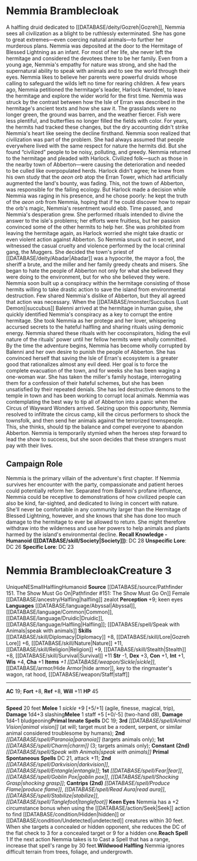 ﻿---
ac: '19'
alignment: NE
charisma: '+1'
constitution: '+1'
creature_ability:
- Keen Eyes
- Reach Spell
- Wildwood Halfling
dexterity: '+3'
fortitude: '+8'
hp: '45'
id: '2012'
intelligence: '+1'
land_speed: '20'
language:
- '[[DATABASE/language/Abyssal|Abyssal]]'
- '[[DATABASE/language/Common|Common]]'
- '[[DATABASE/language/Druidic|Druidic]]'
- '[[DATABASE/language/Halfling|Halfling]] ; [[DATABASE/spell/Speak with Animals|speak
  with animals]]'
level: '3'
max_speed: '20'
name: Nemmia Bramblecloak
perception: '+9'
rarity: Unique
reflex: '+8'
sense:
- keen eyes
size: Small
skill:
- '[[DATABASE/skill/Diplomacy|Diplomacy]] +8'
- '[[DATABASE/skill/Lore|GozrehLore]] +6'
- '[[DATABASE/skill/Nature|Nature]] +11'
- '[[DATABASE/skill/Religion|Religion]] +9'
- '[[DATABASE/skill/Stealth|Stealth]] +8'
- '[[DATABASE/skill/Survival|Survival]] +11'
source: '[[DATABASE/source/Pathfinder 151. The Show Must Go On|Pathfinder #151: The
  Show Must Go On]]'
speed:
- 20 feet
spell:
- '[[DATABASE/spell/Animal Vision|Animal Vision]]'
- '[[DATABASE/spell/Charm|Charm]]'
- '[[DATABASE/spell/Darkvision|Darkvision]]'
- '[[DATABASE/spell/Entangle|Entangle]]'
- '[[DATABASE/spell/Fear|Fear]]'
- '[[DATABASE/spell/Goblin Pox|Goblin Pox]]'
- '[[DATABASE/spell/Paranoia|Paranoia]]'
- '[[DATABASE/spell/Produce Flame|ProduceFlame]]'
- '[[DATABASE/spell/Read Aura|Read Aura]]'
- '[[DATABASE/spell/Shocking Grasp|Shocking Grasp]]'
- '[[DATABASE/spell/Speak with Animals|Speak with Animals]]'
- '[[DATABASE/spell/Stabilize|Stabilize]]'
- '[[DATABASE/spell/Tanglefoot|Tanglefoot]]'
strength: '-1'
strength_req: '-1'
strongest_save:
- Will
trait:
- '[[DATABASE/trait/Halfling|Halfling]]'
- '[[DATABASE/trait/Humanoid|Humanoid]]'
- '[[DATABASE/trait/Unique|Unique]]'
type: Creature
weakest_save:
- Fortitude
- Reflex
will: '+11'
wisdom: '+4'

---
# Nemmia Bramblecloak

A halfling druid dedicated to [[DATABASE/deity/Gozreh|Gozreh]], Nemmia sees all civilization as a blight to be ruthlessly exterminated. She has gone to great extremes—even coercing natural animals—to further her murderous plans.
 Nemmia was deposited at the door to the Hermitage of Blessed Lightning as an infant. For most of her life, she never left the hermitage and considered the devotees there to be her family. Even from a young age, Nemmia's empathy for nature was strong, and she had the supernatural ability to speak with animals and to see the world through their eyes. Nemmia likes to believe her parents were powerful druids whose calling to safeguard the wilds left no time for rearing children.
 A few years ago, Nemmia petitioned the hermitage's leader, Harlock Hamdeel, to leave the hermitage and explore the wider world for the first time. Nemmia was struck by the contrast between how the Isle of Erran was described in the hermitage's ancient texts and how she saw it. The grasslands were no longer green, the ground was barren, and the weather fiercer. Fish were less plentiful, and butterflies no longer filled the fields with color. For years, the hermits had tracked these changes, but the dry accounting didn't strike Nemmia's heart like seeing the decline firsthand.
 Nemmia soon realized that civilization was part of the problem. She had always assumed that people everywhere lived with the same respect for nature the hermits did. But she found “civilized” people to be noisy, polluting, and greedy.
 Nemmia returned to the hermitage and pleaded with Harlock. Civilized folk—such as those in the nearby town of Abberton—were causing the deterioration and needed to be culled like overpopulated herds. Harlock didn't agree; he knew from his own study that the _aeon orb_ atop the Erran Tower, which had artificially augmented the land's bounty, was fading. This, not the town of Abberton, was responsible for the failing ecology. But Harlock made a decision while Nemmia was raging in his presence, and he chose poorly: he kept the truth of the _aeon orb_ from Nemmia, hoping that if he could discover how to repair the orb's magic, Nemmia's resentment would ebb.
 Time passed, and Nemmia's desperation grew. She performed rituals intended to divine the answer to the isle's problems; her efforts were fruitless, but her passion convinced some of the other hermits to help her. She was prohibited from leaving the hermitage again, as Harlock worried she might take drastic or even violent action against Abberton. So Nemmia snuck out in secret, and witnessed the casual cruelty and violence performed by the local criminal gang, the Muggers. She decided the town's priest of [[DATABASE/deity/Abadar|Abadar]] was a hypocrite, the mayor a fool, the sheriff a brute, and the miller and her family greedy cheats and misers. She began to hate the people of Abberton not only for what she believed they were doing to the environment, but for who she believed they were.
 Nemmia soon built up a conspiracy within the hermitage consisting of those hermits willing to take drastic action to save the island from environmental destruction. Few shared Nemmia's dislike of Abberton, but they all agreed that action was necessary. When the [[DATABASE/monster/Succubus (Lust Demon)|succubus]] Balenni arrived at the hermitage in human guise, she quickly identified Nemmia's conspiracy as a key to corrupt the entire hermitage. She took Nemmia as her protege and her lover, whispering accursed secrets to the hateful halfling and sharing rituals using demonic energy. Nemmia shared these rituals with her coconspirators, hiding the evil nature of the rituals' power until her fellow hermits were wholly committed.
 By the time the adventure begins, Nemmia has become wholly corrupted by Balenni and her own desire to punish the people of Abberton. She has convinced herself that saving the Isle of Erran's ecosystem is a greater good that rationalizes almost any evil deed. Her goal is to force the complete evacuation of the town, and for weeks she has been waging a one-woman war. She has taken the miller's family hostage, interrogating them for a confession of their hateful schemes, but she has been unsatisfied by their repeated denials. She has led destructive demons to the temple in town and has been working to corrupt local animals. Nemmia was contemplating the best way to tip all of Abberton into a panic when the Circus of Wayward Wonders arrived. Seizing upon this opportunity, Nemmia resolved to infiltrate the circus camp, kill the circus performers to shock the townsfolk, and then send her animals against the terrorized townspeople. This, she thinks, should tip the balance and compel everyone to abandon Abberton. Nemmia is temporarily stymied when the heroes step forward to lead the show to success, but she soon decides that these strangers must pay with their lives.

## Campaign Role

Nemmia is the primary villain of the adventure's first chapter. If Nemmia survives her encounter with the party, compassionate and patient heroes could potentially reform her. Separated from Balenni's profane influence, Nemmia could be receptive to demonstrations of how civilized people can also be kind, far-sighted, and dedicated to living in concert with nature. She'll never be comfortable in any community larger than the Hermitage of Blessed Lightning, however, and she knows that she has done too much damage to the hermitage to ever be allowed to return. She might therefore withdraw into the wilderness and use her powers to help animals and plants harmed by the island's environmental decline.
**Recall Knowledge - Humanoid ([[DATABASE/skill/Society|Society]])**: DC 28
**Unspecific Lore**: DC 26
**Specific Lore**: DC 23

# Nemmia Bramblecloak<span class="item-type">Creature 3</span>

<span class="trait-unique item-trait">Unique</span><span class="trait-alignment item-trait">NE</span><span class="trait-size item-trait">Small</span><span class="item-trait">Halfling</span><span class="item-trait">Humanoid</span>
**Source** [[DATABASE/source/Pathfinder 151. The Show Must Go On|Pathfinder #151: The Show Must Go On]]
Female [[DATABASE/ancestry/Halfling|halfling]] zealot
**Perception** +9; keen eyes
**Languages** [[DATABASE/language/Abyssal|Abyssal]], [[DATABASE/language/Common|Common]], [[DATABASE/language/Druidic|Druidic]], [[DATABASE/language/Halfling|Halfling]]; [[DATABASE/spell/Speak with Animals|speak with animals]]
**Skills** [[DATABASE/skill/Diplomacy|Diplomacy]] +8, [[DATABASE/skill/Lore|Gozreh Lore]] +6, [[DATABASE/skill/Nature|Nature]] +11, [[DATABASE/skill/Religion|Religion]] +9, [[DATABASE/skill/Stealth|Stealth]] +8, [[DATABASE/skill/Survival|Survival]] +11
**Str** -1, **Dex** +3, **Con** +1, **Int** +1, **Wis** +4, **Cha** +1
**Items** _+1 [[DATABASE/weapon/Sickle|sickle]]_, [[DATABASE/armor/Hide Armor|hide armor]], key to the ringmaster's wagon, rat hood, [[DATABASE/weapon/Staff|staff]]

---
**AC** 19; **Fort** +8, **Ref** +8, **Will** +11
**HP** 45

---
**Speed** 20 feet
<span class="in-box-ability">**Melee** <span class="action-icon">1</span> _sickle_ +9 [+5/+1] (agile, finesse, magical, trip), **Damage** 1d4+3 slashing</span><span class="in-box-ability">**Melee** <span class="action-icon">1</span> staff +5 [+0/-5] (two-hand d8), **Damage** 1d4–1 bludgeoning</span>**Primal Innate Spells** DC 19; **3rd** _[[DATABASE/spell/Animal Vision|animal vision]]_ (at will; target must be a rodent, serpent, or similar animal considered troublesome by humans); **2nd** _[[DATABASE/spell/Paranoia|paranoia]]_ (targets animals only); **1st** _[[DATABASE/spell/Charm|charm]]_ (3; targets animals only); **Constant** **(2nd)** _[[DATABASE/spell/Speak with Animals|speak with animals]]_
**Primal Spontaneous Spells** DC 21, attack +11; **2nd** _[[DATABASE/spell/Darkvision|darkvision]]_, _[[DATABASE/spell/Entangle|entangle]]_; **1st** _[[DATABASE/spell/Fear|fear]]_, _[[DATABASE/spell/Goblin Pox|goblin pox]]_, _[[DATABASE/spell/Shocking Grasp|shocking grasp]]_; **Cantrips** **(2nd)** _[[DATABASE/spell/Produce Flame|produce flame]]_, _[[DATABASE/spell/Read Aura|read aura]]_, _[[DATABASE/spell/Stabilize|stabilize]]_, _[[DATABASE/spell/Tanglefoot|tanglefoot]]_
<span class="in-box-ability">**Keen Eyes** Nemmia has a +2 circumstance bonus when using the [[DATABASE/action/Seek|Seek]] action to find [[DATABASE/condition/Hidden|hidden]] or [[DATABASE/condition/Undetected|undetected]] creatures within 30 feet. When she targets a concealed or hidden opponent, she reduces the DC of the flat check to 3 for a concealed target or 9 for a hidden one.</span><span class="in-box-ability">**Reach Spell** <span class="action-icon">1</span> If the next action Nemmia takes is to Cast a Spell that has a range, increase that spell's range by 30 feet.</span><span class="in-box-ability">**Wildwood Halfling** Nemmia ignores difficult terrain from trees, foliage, and undergrowth.</span>